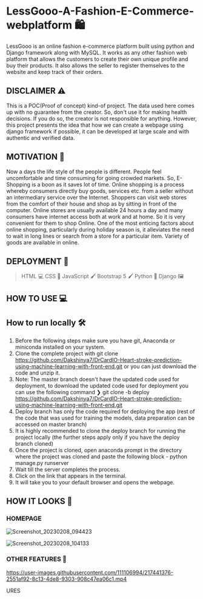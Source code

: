 # LessGooo-A-Fashion-E-Commerce-webplatform 🛍️
LessGooo is an online fashion e-commerce platform built using python and Django framework along with MySQL. It works as any other fashion web platform that allows the customers to create their own unique profile and buy their products. It also allows the seller to register themselves to the website and keep track of their orders.


## DISCLAIMER ⚠️
This is a POC(Proof of concept) kind-of project. The data used here comes up with no guarantee from the creator. So, don't use it for making health decisions. If you do so, the creator is not responsible for anything. However, this project presents the idea that how we can create a webpage using django framework if possible, it can be developed at large scale and with authentic and verified data.


## MOTIVATION 💪
Now a days the life style of the people is different. People feel uncomfortable and time consuming for going crowded markets. So, E-Shopping is a boon as it saves lot of time. Online shopping is a process whereby consumers directly buy goods, services etc. from a seller without an intermediary service over the Internet. Shoppers can visit web stores from the comfort of their house and shop as by sitting in front of the computer. Online stores are usually available 24 hours a day and many consumers have internet access both at work and at home. So it is very convenient for them to shop Online. One of the most enticing factors about online shopping, particularly during holiday season is, it alleviates the need to wait in long lines or search from a store for a particular item. Variety of goods are available in online. 


## DEPLOYMENT 🚀
  > HTML 💻
  > CSS 🎨
  > JavaScript 🖌
  > Bootstrap 5 🖌
  > Python 🐍
  > Django 🖼


## HOW TO USE 💻
## How to run locally 🛠️
1. Before the following steps make sure you have git, Anaconda or miniconda installed on your system.
2. Clone the complete project with git clone https://github.com/Dakshinya7/DrCardIO-Heart-stroke-prediction-using-machine-learning-with-front-end.git or you can just download the code and unzip it.
3. Note: The master branch doesn't have the updated code used for deployment, to download the updated code used for deployment you can use the following command
❯ git clone -b deploy https://github.com/Dakshinya7/DrCardIO-Heart-stroke-prediction-using-machine-learning-with-front-end.git
4. Deploy branch has only the code required for deploying the app (rest of the code that was used for training the models, data preparation can be accessed on master branch)
5. It is highly recommended to clone the deploy branch for running the project locally (the further steps apply only if you have the deploy branch cloned)
6. Once the project is cloned, open anaconda prompt in the directory where the project was cloned and paste the following block - 
          python manage.py runserver
7. Wait till the server completes the process.
8. Click on the link that appears in the terminal.
9. It will take you to your default browser and opens the webpage.


## HOW IT LOOKS 📸
### HOMEPAGE 
![Screenshot_20230208_094423](https://user-images.githubusercontent.com/111106994/217440079-53498ed5-888f-4438-a1bb-0aa1e7f723e5.png)

![Screenshot_20230208_104133](https://user-images.githubusercontent.com/111106994/217440178-d3cda9e9-a6c7-4f76-b886-51d611fe1975.png)

### OTHER FEATURES 💫

https://user-images.githubusercontent.com/111106994/217441376-2551af92-8c13-4de8-9303-908c47ea06c1.mp4

URES

